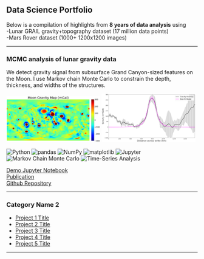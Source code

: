 ## Data Science Portfolio

Below is a compilation of highlights from **8 years of data analysis** using
<br>
-Lunar GRAIL gravity+topography dataset (17 million data points)
<br>
-Mars Rover dataset (1000+ 1200x1200 images)

---

### MCMC analysis of lunar gravity data

We detect gravity signal from subsurface Grand Canyon-sized features on the Moon. I use Markov chain Monte Carlo
to constrain the depth, thickness, and widths of the structures.

<p float="left">
  <img src="/images/moon_gravity_map.png" width="49%" />
  <img src="/images/mcmc_error.png" width="49% style="margin-top: 10px" /> 
</p>



![Python](https://img.shields.io/badge/Python-3776AB?style=flat-square&logo=Python)
![pandas](https://img.shields.io/badge/pandas-150458?style=flat-square&logo=pandas)
![NumPy](https://img.shields.io/badge/NumPy-013243?style=flat-square&logo=numpy)
![matplotlib](https://img.shields.io/badge/matplotlib-8CAAE6?style=flat-square&logo=matplotlib)
![Jupyter](https://img.shields.io/badge/Jupyter-F37626?style=flat-square&logo=Jupyter)
![Markov Chain Monte Carlo](https://img.shields.io/badge/MCMC-68b030?style=flat-square)
![Time-Series Analysis](https://img.shields.io/badge/Time--Series_Analysis-ff69b4?style=flat-square)

<a href="https://wliang463.github.io/lunar_data_analysis/Analysis_of_Lunar_Gravity_Dataset.html">Demo Jupyter Notebook</a> 
<br>
<a href="https://www.sciencedirect.com/science/article/abs/pii/S0019103522000951">Publication</a> 
<br>
<a href="https://github.com/wliang463/lunar_data_analysis">Github Repository</a> 


---

### Category Name 2

- [Project 1 Title](http://example.com/)
- [Project 2 Title](http://example.com/)
- [Project 3 Title](http://example.com/)
- [Project 4 Title](http://example.com/)
- [Project 5 Title](http://example.com/)

---

